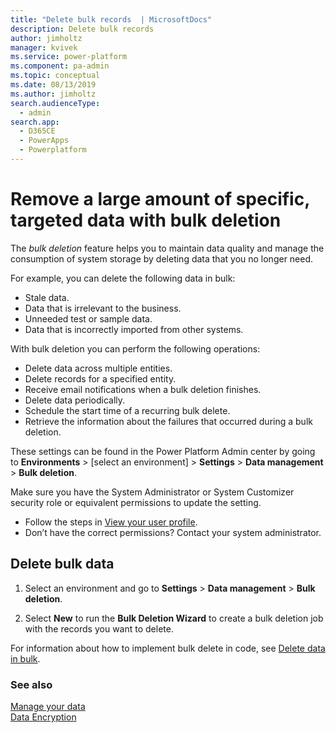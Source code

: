 ```yaml
---
title: "Delete bulk records  | MicrosoftDocs"
description: Delete bulk records 
author: jimholtz
manager: kvivek
ms.service: power-platform
ms.component: pa-admin
ms.topic: conceptual
ms.date: 08/13/2019
ms.author: jimholtz
search.audienceType: 
  - admin
search.app: 
  - D365CE
  - PowerApps
  - Powerplatform
---
```

# Remove a large amount of specific, targeted data with bulk deletion 

The *bulk deletion* feature helps you to maintain data quality and manage the consumption of system storage by deleting data that you no longer need.  
  
 For example, you can delete the following data in bulk:  
  
- Stale data.  
- Data that is irrelevant to the business.   
- Unneeded test or sample data.  
- Data that is incorrectly imported from other systems.  
  
With bulk deletion you can perform the following operations:  
  
- Delete data across multiple entities.   
- Delete records for a specified entity.   
- Receive email notifications when a bulk deletion finishes.   
- Delete data periodically.   
- Schedule the start time of a recurring bulk delete.   
- Retrieve the information about the failures that occurred during a bulk deletion.  

These settings can be found in the Power Platform Admin center by going to **Environments** > [select an environment] > **Settings** > **Data management** > **Bulk deletion**.

Make sure you have the System Administrator or System Customizer security role or equivalent permissions to update the setting.

- Follow the steps in [View your user profile](https://docs.microsoft.com/powerapps/user/view-your-user-profile).
- Don’t have the correct permissions? Contact your system administrator.

  
## Delete bulk data 
  
1. Select an environment and go to **Settings** > **Data management** > **Bulk deletion**.
  
2. Select **New** to run the **Bulk Deletion Wizard** to create a bulk deletion job with the records you want to delete.  
  
For information about how to implement bulk delete in code, see [Delete data in bulk](https://docs.microsoft.com/powerapps/developer/common-data-service/delete-data-bulk). 
  
### See also  
 [Manage your data](https://docs.microsoft.com/dynamics365/customer-engagement/admin/manage-your-data)   
 [Data Encryption](https://docs.microsoft.com/dynamics365/customer-engagement/admin/data-encryption)
